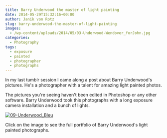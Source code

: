 ```yaml
---
title: Barry Underwood the master of light painting
date: 2014-05-29T15:32:16+00:00
author: Janik von Rotz
slug: barry-underwood-the-master-of-light-painting
images:
  - /wp-content/uploads/2014/05/03-Underwood-Wendover_forJohn.jpg
categories:
  - Photography
tags:
  - exposure
  - painted
  - photographer
  - photographs
---
```

In my last tumblr session I came along a post about Barry Underwood's pictures. He's a photographer with a talent for amazing light painted photos. 

The pictures you're seeing haven't been edited in Photoshop or any other software. Barry Underwood took this photographs with a long exposure camera installation and a bunch of lights.
<!--more-->
[![09-Underwood_Bleu](/wp-content/uploads/2014/05/09-Underwood_Bleu.jpg)](http://barryunderwood.com/portfolio.html)

Click on the image to see the full portfolio of Barry Underwood's light painted photographs.